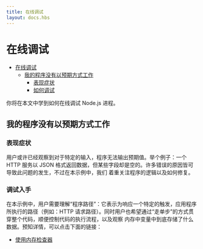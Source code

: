 ```yaml
---
title: 在线调试
layout: docs.hbs
---
```


# 在线调试

* [在线调试](#在线调试)
  * [我的程序没有以预期方式工作](#我的程序没有以预期方式工作)
    * [表现症状](#表现症状)
    * [如何调试](#如何调试)

你将在本文中学到如何在线调试 Node.js 进程。

## 我的程序没有以预期方式工作

### 表现症状

用户或许已经观察到对于特定的输入，程序无法输出预期值。举个例子：一个 HTTP 服务以 JSON 格式返回数据，但某些字段却是空的。许多错误的原因皆可导致此问题的发生，不过在本示例中，我们 着重关注程序的逻辑以及如何修复。

### 调试入手

在本示例中，用户需要理解“程序路径”：它表示为响应一个特定的触发，应用程序所执行的路径（例如：HTTP 请求路径）。同时用户也希望通过“走单步”的方式贯穿整个代码，顺便控制代码的执行流程，以及观察 内存中变量中到底存储了什么数据。预知详情，可以点击下面的链接：

* [使用内存检查器](/zh-cn/docs/guides/diagnostics/live-debugging/using-inspector)
